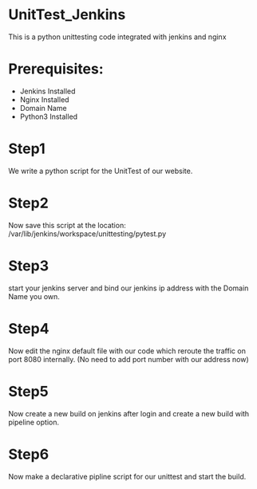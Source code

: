 # UnitTest_Jenkins
This is a python unittesting code integrated with jenkins and nginx
# Prerequisites:
* Jenkins Installed
* Nginx Installed
* Domain Name
* Python3 Installed
# Step1 
We write a python script for the UnitTest of our website.
# Step2
Now save this script at the location:
/var/lib/jenkins/workspace/unittesting/pytest.py
# Step3
start your jenkins server and bind our jenkins ip address with the Domain Name you own.
# Step4
Now edit the nginx default file with our code which reroute the traffic on port 8080 internally. (No need to add port number with our address now)
# Step5
Now create a new build on jenkins after login and create a new build with pipeline option.
# Step6
Now make a declarative pipline script for our unittest and start the build.
